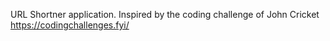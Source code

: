 URL Shortner application.
Inspired by the coding challenge of John Cricket https://codingchallenges.fyi/
